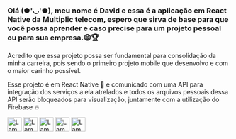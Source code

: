 <div>
  <h3> 
    Olá (●'◡'●), meu nome é David e essa é a aplicação em React Native da Multiplic telecom, espero que sirva de base para que você possa aprender e caso precise para um   projeto pessoal ou para sua empresa.😁🏆
  </h3>
</div>
<div>
	<p> 	Acredito que essa projeto possa ser fundamental para consolidação da minha carreira, pois sendo o primeiro projeto mobile que desenvolvo e com o maior carinho possível.
	</p>
</div>
<div>
	<p>	Esse projeto é em React Native 📱 e comunicado com uma API para integração dos serviços a ela atrelados e todos os arquivos pessoais dessa API serão bloqueados para visualização, juntamente com a utilização do Firebase 🔥
	</p>
</div>
<div style="display: inline-block; >
	<img src="https://www.w3schools.com/images/lamp.jpg" alt="Lamp" width="32" height="32">
	<img src="https://www.w3schools.com/images/lamp.jpg" alt="Lamp" width="32" height="32">
	<img src="https://www.w3schools.com/images/lamp.jpg" alt="Lamp" width="32" height="32">
	<img src="https://www.w3schools.com/images/lamp.jpg" alt="Lamp" width="32" height="32">
	<img src="https://www.w3schools.com/images/lamp.jpg" alt="Lamp" width="32" height="32">
	<img src="https://www.w3schools.com/images/lamp.jpg" alt="Lamp" width="32" height="32">
</div>


